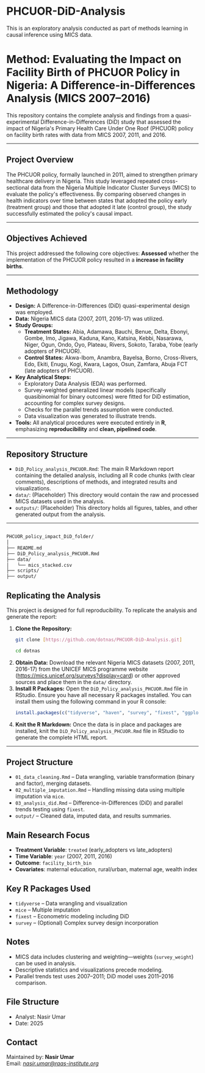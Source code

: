 # PHCUOR-DiD-Analysis
This is an exploratory analysis conducted as part of methods learning in causal inference using MICS data.

# Method: Evaluating the Impact on Facility Birth of PHCUOR Policy in Nigeria: A Difference-in-Differences Analysis (MICS 2007–2016)

This repository contains the complete analysis and findings from a quasi-experimental Difference-in-Differences (DiD) study that assessed the impact of Nigeria's Primary Health Care Under One Roof (PHCUOR) policy on facility birth rates with data from MICS 2007, 2011, and 2016.

---

## Project Overview

The PHCUOR policy, formally launched in 2011, aimed to strengthen primary healthcare delivery in Nigeria. This study leveraged repeated cross-sectional data from the Nigeria Multiple Indicator Cluster Surveys (MICS) to evaluate the policy's effectiveness. By comparing observed changes in health indicators over time between states that adopted the policy early (treatment group) and those that adopted it late (control group), the study successfully estimated the policy's causal impact.

---

## Objectives Achieved

This project addressed the following core objectives:
**Assessed** whether the implementation of the PHCUOR policy resulted in a **increase in facility births**.

---

## Methodology

* **Design:** A Difference-in-Differences (DiD) quasi-experimental design was employed.
* **Data:** Nigeria MICS data (2007, 2011, 2016-17) was utilized.
* **Study Groups:**
    * **Treatment States:** Abia, Adamawa, Bauchi, Benue, Delta, Ebonyi, Gombe, Imo, Jigawa, Kaduna, Kano, Katsina, Kebbi, Nasarawa, Niger, Ogun, Ondo, Oyo, Plateau, Rivers, Sokoto, Taraba, Yobe (early adopters of PHCUOR).
    * **Control States:** Akwa-Ibom, Anambra, Bayelsa, Borno, Cross-Rivers, Edo, Ekiti, Enugu, Kogi, Kwara, Lagos, Osun, Zamfara, Abuja FCT (late adopters of PHCUOR).
* **Key Analytical Steps:**
    * Exploratory Data Analysis (EDA) was performed.
    * Survey-weighted generalized linear models (specifically quasibinomial for binary outcomes) were fitted for DiD estimation, accounting for complex survey designs.
    * Checks for the parallel trends assumption were conducted.
    * Data visualization was generated to illustrate trends.
* **Tools:** All analytical procedures were executed entirely in **R**, emphasizing **reproducibility** and **clean, pipelined code**.

---

## Repository Structure

* `DiD_Policy_analysis_PHCUOR.Rmd`: The main R Markdown report containing the detailed analysis, including all R code chunks (with clear comments), descriptions of methods, and integrated results and visualizations.
* `data/`: (Placeholder) This directory would contain the raw and processed MICS datasets used in the analysis. 
* `outputs/`: (Placeholder) This directory holds all figures, tables, and other generated output from the analysis.

---
```bash

PHCUOR_policy_impact_DiD_folder/
│
├── README.md             
├── DiD_Policy_analysis_PHCUOR.Rmd          
├── data/                
│   └── mics_stacked.csv
├── scripts/              
├── output/              

```
## Replicating the Analysis

This project is designed for full reproducibility. To replicate the analysis and generate the report:

1.  **Clone the Repository:**
    ```bash
    git clone [https://github.com/dotnas/PHCUOR-DiD-Analysis.git]
    
    cd dotnas
    ```
2.  **Obtain Data:** Download the relevant Nigeria MICS datasets (2007, 2011, 2016-17) from the UNICEF MICS programme website (https://mics.unicef.org/surveys?display=card) or other approved sources and place them in the `data/` directory.
3.  **Install R Packages:** Open the `DiD_Policy_analysis_PHCUOR.Rmd` file in RStudio. Ensure you have all necessary R packages installed. You can install them using the following command in your R console:
    ```R
    install.packages(c("tidyverse", "haven", "survey", "fixest", "ggplot2", "sf", "tmap", "cobalt", "margins", "modelsummary"))
    ```
4.  **Knit the R Markdown:** Once the data is in place and packages are installed, knit the `DiD_Policy_analysis_PHCUOR.Rmd` file in RStudio to generate the complete HTML report.

---

## Project Structure

- `01_data_cleaning.Rmd` – Data wrangling, variable transformation (binary and factor), merging datasets.
- `02_multiple_imputation.Rmd` – Handling missing data using multiple imputation via `mice`.
- `03_analysis_did.Rmd` – Difference-in-Differences (DiD) and parallel trends testing using `fixest`.
- `output/` – Cleaned data, imputed data, and results summaries.

## Main Research Focus

- **Treatment Variable**: `treated` (early\_adopters vs late\_adopters)
- **Time Variable**: `year` (2007, 2011, 2016)
- **Outcome**: `facility_birth_bin`
- **Covariates**: maternal education, rural/urban, maternal age, wealth index

## Key R Packages Used

- `tidyverse` – Data wrangling and visualization
- `mice` – Multiple imputation
- `fixest` – Econometric modeling including DiD
- `survey` – (Optional) Complex survey design incorporation

## Notes

- MICS data includes clustering and weighting—weights (`survey_weight`) can be used in analysis.
- Descriptive statistics and visualizations precede modeling.
- Parallel trends test uses 2007–2011; DiD model uses 2011–2016 comparison.

## File Structure

- Analyst: Nasir Umar
- Date: 2025

## Contact

Maintained by: **Nasir Umar**  
Email: *nasir.umar@raas-institute.org*
